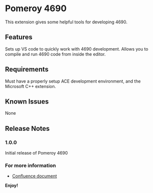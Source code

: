 # Pomeroy 4690

This extension gives some helpful tools for developing 4690.

## Features

Sets up VS code to quickly work with 4690 development. Allows you to compile and run 4690 code from inside the editor.

## Requirements

Must have a properly setup ACE development environment, and the Microsoft C++ extension.

## Known Issues

None

## Release Notes

### 1.0.0

Initial release of Pomeroy 4690

### For more information

- [Confluence document](https://confluence.d06.us/display/SoftwareDevelopment/VS+Code+4690)

**Enjoy!**
